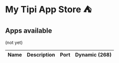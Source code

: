 # My Tipi App Store ⛺

## Apps available
(not yet)

| Name                                                                         | Description                                                                                                                                                         | Port      | Dynamic (268) |
| ---------------------------------------------------------------------------- | ------------------------------------------------------------------------------------------------------------------------------------------------------------------- | --------- | ------------- |
